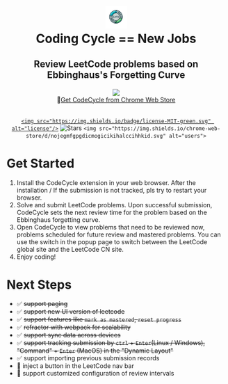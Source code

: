 <h1 align="center">
  <img src="assets/logo2.png" style="width: 10%;" />
  <br>
    <B>C</B>oding <B>C</B>ycle <B>==</B> <B>N</B>ew <B>J</B>obs
  <br>
</h1>

<h2 align="center">
     Review LeetCode problems based on Ebbinghaus's Forgetting Curve
</h2>

<div align="center">
  <a href="https://chrome.google.com/webstore/detail/codecycle/nojegmfgpgdicmogicikihalccihhkid">
    <img align="center" src="https://github.com/ADolkun/CodeCycle/assets/90407167/89482e5f-d9f4-4d30-8bd5-bbe291670dd1" />
  </a>
</div>
<div align="center">
🔗<a href="https://chrome.google.com/webstore/detail/codecycle/nojegmfgpgdicmogicikihalccihhkid">Get CodeCycle from Chrome Web Store</a>
</div>

<br>

<div align="center">

[`<img src="https://img.shields.io/badge/license-MIT-green.svg" alt="license"/>`](https://github.com/ADolkun/CodeCycle/blob/main/LICENSE)
![Stars](https://img.shields.io/github/stars/ADolkun/CodeCycle)
`<img src="https://img.shields.io/chrome-web-store/d/nojegmfgpgdicmogicikihalccihhkid.svg" alt="users">`

</div>

# Get Started

1. Install the CodeCycle extension in your web browser. After the installation / If the submission is not tracked, pls try to restart your browser.
2. Solve and submit LeetCode problems. Upon successful submission, CodeCycle sets the next review time for the problem based on the Ebbinghaus forgetting curve.
3. Open CodeCycle to view problems that need to be reviewed now, problems scheduled for future review and mastered problems. You can use the switch in the popup page to switch between the LeetCode global site and the LeetCode CN site.
4. Enjoy coding!

# Next Steps

- ✅ ~~support paging~~
- ✅ ~~support new UI version of leetcode~~
- ✅ ~~support features like `mark as mastered`, `reset progress`~~
- ✅ ~~refractor with webpack for scalability~~
- ✅ ~~support sync data across devices~~
- ✅ ~~support tracking submission by `ctrl` + `Enter`(Linux / Windows), "Command" + `Enter` (MacOS) in the "Dynamic Layout"~~
- ✅ support importing previous submission records
- 🔲 inject a button in the LeetCode nav bar
- 🔲 support customized configuration of review intervals
